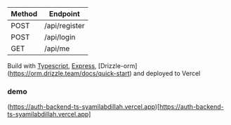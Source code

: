 | Method | Endpoint |
| ----------- | ----------- |
| POST | /api/register |
| POST | /api/login |
| GET | /api/me |

Build with [Typescript](https://www.typescriptlang.org/), [Express](https://expressjs.com/), [Drizzle-orm] (https://orm.drizzle.team/docs/quick-start)
and deployed to Vercel

### demo
(https://auth-backend-ts-syamilabdillah.vercel.app)[https://auth-backend-ts-syamilabdillah.vercel.app]
